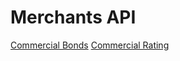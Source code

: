 # Merchants API

[Commercial Bonds](/sections/commercial-bonds.md)
[Commercial Rating](/sections/commercial-rating.md)
